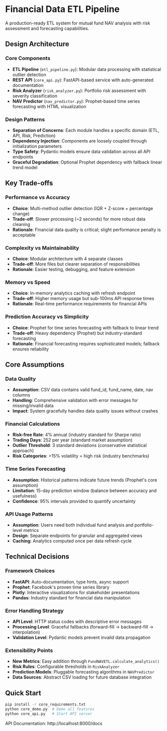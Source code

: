 # Financial Data ETL Pipeline

A production-ready ETL system for mutual fund NAV analysis with risk assessment and forecasting capabilities.

## Design Architecture


### Core Components
- **ETL Pipeline** (`etl_pipeline.py`): Modular data processing with statistical outlier detection
- **REST API** (`core_api.py`): FastAPI-based service with auto-generated documentation
- **Risk Analyzer** (`risk_analyzer.py`): Portfolio risk assessment with severity classification
- **NAV Predictor** (`nav_predictor.py`): Prophet-based time series forecasting with HTML visualization

### Design Patterns
- **Separation of Concerns**: Each module handles a specific domain (ETL, API, Risk, Prediction)
- **Dependency Injection**: Components are loosely coupled through initialization parameters
- **Type Safety**: Pydantic models ensure data validation across all API endpoints
- **Graceful Degradation**: Optional Prophet dependency with fallback linear trend model

## Key Trade-offs

### Performance vs Accuracy
- **Choice**: Multi-method outlier detection (IQR + Z-score + percentage change)
- **Trade-off**: Slower processing (~2 seconds) for more robust data cleaning
- **Rationale**: Financial data quality is critical; slight performance penalty is acceptable

### Complexity vs Maintainability
- **Choice**: Modular architecture with 4 separate classes
- **Trade-off**: More files but clearer separation of responsibilities
- **Rationale**: Easier testing, debugging, and feature extension

### Memory vs Speed
- **Choice**: In-memory analytics caching with refresh endpoint
- **Trade-off**: Higher memory usage but sub-100ms API response times
- **Rationale**: Real-time performance requirements for financial APIs

### Prediction Accuracy vs Simplicity
- **Choice**: Prophet for time series forecasting with fallback to linear trend
- **Trade-off**: Heavy dependency (Prophet) but industry-standard forecasting
- **Rationale**: Financial forecasting requires sophisticated models; fallback ensures reliability

## Core Assumptions

### Data Quality
- **Assumption**: CSV data contains valid fund_id, fund_name, date, nav columns
- **Handling**: Comprehensive validation with error messages for missing/invalid data
- **Impact**: System gracefully handles data quality issues without crashes

### Financial Calculations
- **Risk-free Rate**: 4% annual (industry standard for Sharpe ratio)
- **Trading Days**: 252 per year (standard market assumption)
- **Outlier Threshold**: 3 standard deviations (conservative statistical approach)
- **Risk Categories**: >15% volatility = high risk (industry benchmarks)

### Time Series Forecasting
- **Assumption**: Historical patterns indicate future trends (Prophet's core assumption)
- **Limitation**: 15-day prediction window (balance between accuracy and usefulness)
- **Confidence**: 95% intervals provided to quantify uncertainty

### API Usage Patterns
- **Assumption**: Users need both individual fund analysis and portfolio-level metrics
- **Design**: Separate endpoints for granular and aggregated views
- **Caching**: Analytics computed once per data refresh cycle

## Technical Decisions

### Framework Choices
- **FastAPI**: Auto-documentation, type hints, async support
- **Prophet**: Facebook's proven time series library
- **Plotly**: Interactive visualizations for stakeholder presentations
- **Pandas**: Industry standard for financial data manipulation

### Error Handling Strategy
- **API Level**: HTTP status codes with descriptive error messages
- **Processing Level**: Graceful fallbacks (forward-fill → backward-fill → interpolation)
- **Validation Level**: Pydantic models prevent invalid data propagation

### Extensibility Points
- **New Metrics**: Easy addition through `FundNAVETL.calculate_analytics()`
- **Risk Rules**: Configurable thresholds in `RiskAnalyzer`
- **Prediction Models**: Pluggable forecasting algorithms in `NAVPredictor`
- **Data Sources**: Abstract CSV loading for future database integration

## Quick Start

```bash
pip install -r core_requirements.txt
python core_demo.py  # Demo all features
python core_api.py   # Start API server
```

API Documentation: http://localhost:8000/docs